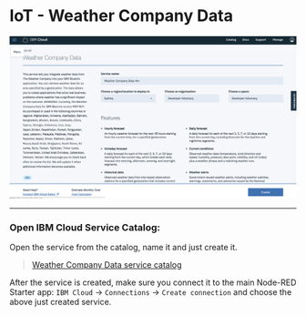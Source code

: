 # IoT - Weather Company Data

![](../img/weather-catalog.png)

<hr>

### Open IBM Cloud Service Catalog:

Open the service from the catalog, name it and just create it.


> [Weather Company Data service catalog](https://console.bluemix.net/catalog/services/weather-company-data)


After the service is created, make sure you connect it to the main Node-RED Starter app: `IBM Cloud` -> `Connections` -> `Create connection` and choose the above just created service.
